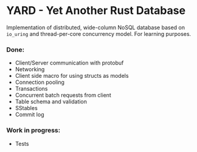 # YARD - Yet Another Rust Database

Implementation of distributed, wide-column NoSQL database based on `io_uring` and thread-per-core concurrency model.
For learning purposes.

### Done:
- Client/Server communication with protobuf
- Networking
- Client side macro for using structs as models
- Connection pooling
- Transactions
- Concurrent batch requests from client
- Table schema and validation
- SStables
- Commit log

### Work in progress:
- Tests
